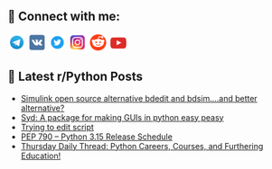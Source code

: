 ## 🔎 Connect with me:
[<img src="https://github.com/bullbesh/bullbesh/blob/main/images/Telegram.png" width="32" height="32" />](https://t.me/bullbesh)
[<img src="https://github.com/bullbesh/bullbesh/blob/main/images/VK.png" width="32" height="32" />](https://vk.com/bullbesh)
[<img src="https://github.com/bullbesh/bullbesh/blob/main/images/Twitter.png" width="32" height="32" />](https://twitter.com/bullbesh1)
[<img src="https://github.com/bullbesh/bullbesh/blob/main/images/Instagram.png" width="32" height="32" />](https://www.instagram.com/bullbesh)
[<img src="https://github.com/bullbesh/bullbesh/blob/main/images/Reddit.png" width="32" height="32" />](https://www.reddit.com/user/bullbesh)
[<img src="https://github.com/bullbesh/bullbesh/blob/main/images/YouTube.png" width="32" height="32" />](https://www.youtube.com/channel/UCtfjRs6uzgq5mfm8S06WTcg)

## 📕 Latest r/Python Posts
<!-- BLOG-POST-LIST:START -->
- [Simulink open source alternative bdedit and bdsim....and better alternative?](https://www.reddit.com/r/Python/comments/1kc527j/simulink_open_source_alternative_bdedit_and/)
- [Syd: A package for making GUIs in python easy peasy](https://www.reddit.com/r/Python/comments/1kc3vk6/syd_a_package_for_making_guis_in_python_easy_peasy/)
- [Trying to edit script](https://www.reddit.com/r/Python/comments/1kbyvfv/trying_to_edit_script/)
- [PEP 790 – Python 3.15 Release Schedule](https://www.reddit.com/r/Python/comments/1kbvpr4/pep_790_python_315_release_schedule/)
- [Thursday Daily Thread: Python Careers, Courses, and Furthering Education!](https://www.reddit.com/r/Python/comments/1kbv9e0/thursday_daily_thread_python_careers_courses_and/)
<!-- BLOG-POST-LIST:END -->
